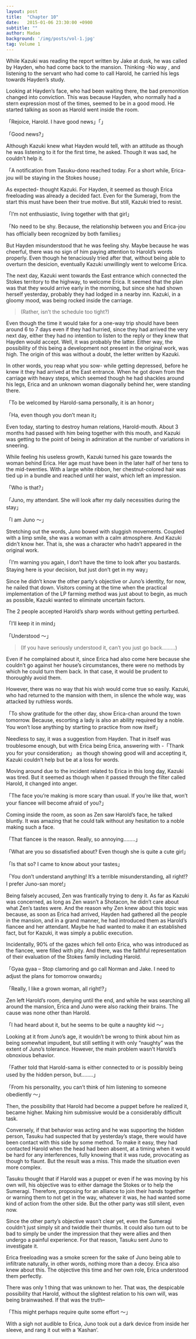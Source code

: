 ```yaml
---
layout: post
title:  "Chapter 10"
date:   2015-01-06 23:30:00 +0900
subtitle: ""
author: Madao
background: '/img/posts/vol-1.jpg'
tag: Volume 1
---
```

While Kazuki was reading the report written by Jake at dusk, he was called by Hayden, who had come back to the mansion.
Thinking -No way , and listening to the servant who had come to call Harold, he carried his legs towards Hayden’s study.

Looking at Hayden’s face, who had been waiting there, the bad premonition changed into conviction. This was because Hayden, who normally had a stern expression most of the times, seemed to be in a good mood.
He started talking as soon as Harold went inside the room.

「Rejoice, Harold. I have good news」「」

「Good news?」

Although Kazuki knew what Hayden would tell, with an attitude as though he was listening to it for the first time, he asked.
Though it was sad, he couldn’t help it.

「A notification from Tasuku-dono reached today. For a short while, Erica-jou will be staying in the Stokes house」

As expected- thought Kazuki.
For Hayden, it seemed as though Erica freeloading was already a decided fact. Even for the Sumeragi, from the start this must have been their true motive.
But still, Kazuki tried to resist.

「I’m not enthusiastic, living together with that girl」

「No need to be shy. Because, the relationship between you and Erica-jou has officially been recognized by both families」

But Hayden misunderstood that he was feeling shy. Maybe because he was cheerful, there was no sign of him paying attention to Harold’s words properly. Even though he tenaciously tried after that, without being able to overturn the desicion, eventually Kazuki unwillingly went to welcome Erica.

The next day, Kazuki went towards the East entrance which connected the Stokes territory to the highway, to welcome Erica. It seemed that the plan was that they would arrive early in the morning, but since she had shown herself yesterday, probably they had lodged in a nearby inn.
Kazuki, in a gloomy mood, was being rocked inside the carriage.

>(Rather, isn’t the schedule too tight?)

Even though the time it would take for a one-way trip should have been around 6 to 7 days even if they had hurried, since they had arrived the very next day, either they had no intention to listen to the reply or they knew that Hayden would accept. Well, it was probably the latter.
Either way, the possibility of this being a development not present in the original work, was high. The origin of this was without a doubt, the letter written by Kazuki.

In other words, you reap what you sow- while getting depressed, before he knew it they had arrived at the East entrance.
When he got down from the carriage with heavy steps, which seemed though he had shackles around his legs, Erica and an unknown woman diagonally behind her, were standing there.

「To be welcomed by Harold-sama personally, it is an honor」

「Ha, even though you don’t mean it」

Even today, starting to destroy human relations, Harold-mouth.
About 3 months had passed with him being together with this mouth, and Kazuki was getting to the point of being in admiration at the number of variations in sneering.

While feeling his useless growth, Kazuki turned his gaze towards the woman behind Erica.
Her age must have been in the later half of her tens to the mid-twenties. With a large white ribbon, her chestnut-colored hair was tied up in a bundle and reached until her waist, which left an impression.

「Who is that?」

「Juno, my attendant. She will look after my daily necessities during the stay」

「I am Juno ～」

Stretching out the words, Juno bowed with sluggish movements. Coupled with a limp smile, she was a woman with a calm atmosphere.
And Kazuki didn’t know her. That is, she was a character who hadn’t appeared in the original work.

「I’m warning you again, I don’t have the time to look after you bastards. Staying here is your decision, but just don’t get in my way」

Since he didn’t know the other party’s objective or Juno’s identity, for now, he nailed that down.
Visitors coming at the time when the practical implementation of the LP farming method was just about to begin, as much as possible, Kazuki wanted to eliminate uncertain factors.

The 2 people accepted Harold’s sharp words without getting perturbed.

「I’ll keep it in mind」

「Understood ～」

>(If you have seriously understood it, can’t you just go back………)

Even if he complained about it, since Erica had also come here because she couldn’t go against her house’s circumstances, there were no methods by which he could turn them back.
In that case, it would be prudent to thoroughly avoid them.

However, there was no way that his wish would come true so easily.
Kazuki, who had returned to the mansion with them, in silence the whole way, was attacked by ruthless words.

「To show gratitude for the other day, show Erica-chan around the town tomorrow. Because, escorting a lady is also an ability required by a noble. You won’t lose anything by starting to practice from now itself」

Needless to say, it was a suggestion from Hayden.
That in itself was troublesome enough, but with Erica being Erica, answering with -「Thank you for your consideration」 as though showing good will and accepting it, Kazuki couldn’t help but be at a loss for words.

Moving around due to the incident related to Erica in this long day, Kazuki was tired.
But it seemed as though when it passed through the filter called Harold, it changed into anger.

「The face you’re making is more scary than usual. If you’re like that, won’t your fiancee will become afraid of you?」

Coming inside the room, as soon as Zen saw Harold’s face, he talked bluntly. It was amazing that he could talk without any hesitation to a noble making such a face.

「That fiancee is the reason. Really, so annoying……..」

「What are you so dissatisfied about? Even though she is quite a cute girl」

「Is that so? I came to know about your tastes」

「You don’t understand anything! It’s a terrible misunderstanding, all right!? I prefer Juno-san more!」

Being falsely accused, Zen was frantically trying to deny it. As far as Kazuki was concerned, as long as Zen wasn’t a Shotacon, he didn’t care about what Zen’s tastes were.
And the reason why Zen knew about this topic was because, as soon as  Erica had arrived, Hayden had gathered all the people in the mansion, and in a grand manner, he had introduced them as Harold’s fiancee and her attendant. Maybe he had wanted to make it an established fact, but for Kazuki, it was simply a public execution.

Incidentally, 90% of the gazes which fell onto Erica, who was introduced as the fiancee, were filled with pity.
And there, was the faithful representation of their evaluation of the Stokes family including Harold.

「Gyaa gyaa – Stop clamoring and go call Norman and Jake. I need to adjust the plans for tomorrow onwards」

「Really, I like a grown woman, all right!?」

Zen left Harold’s room, denying until the end, and while he was searching all around the mansion, Erica and Juno were also racking their brains.
The cause was none other than Harold.

「I had heard about it, but he seems to be quite a naughty kid ～」

Looking at it from Juno’s age, it wouldn’t be wrong to think about him as being somewhat impudent, but still settling it with only “naughty” was the extent of Juno’s tolerance.
However, the main problem wasn’t Harold’s obnoxious behavior.

「Father told that Harold-sama is either connected to or is possibly being used by the hidden person, but……..」

「From his personality, you can’t think of him listening to someone obediently ～」

Then, the possibility that Harold had become a puppet before he realized it, became higher. Making him submissive would be a considerably difficult task.

Conversely, if that behavior was acting and he was supporting the hidden person, Tasuku had suspected that by yesterday’s stage, there would have been contact with this side by some method. To make it easy, they had contacted Harold when the head had been absent, at a timing when it would be hard for any interferences, fully knowing that it was rude, provocating as though to flaunt.
But the result was a miss. This made the situation even more complex.

Tasuku thought that if Harold was a puppet or even if he was moving by his own will, his objective was to either damage the Stokes or to help the Sumeragi. Therefore, proposing for an alliance to join their hands together or warning them to not get in the way, whatever it was, he had wanted some kind of action from the other side.
But the other party was still silent, even now.

Since the other party’s objective wasn’t clear yet, even the Sumeragi couldn’t just simply sit and twiddle their thumbs. It could also turn out to be bad to simply be under the impression that they were allies and then undergo a painful experience.
For that reason, Tasuku sent Juno to investigate it.

Erica freeloading was a smoke screen for the sake of Juno being able to infiltrate naturally, in other words, nothing more than a decoy. Erica also knew about this. The objective this time and her own role, Erica understood them perfectly.

There was only 1 thing that was unknown to her. That was, the despicable possibility that Harold, without the slightest relation to his own will, was being brainwashed.
If that was the truth–

「This might perhaps require quite some effort ～」

With a sigh not audible to Erica, Juno took out a dark device from inside her sleeve, and rang it out with a ‘Kashan’.